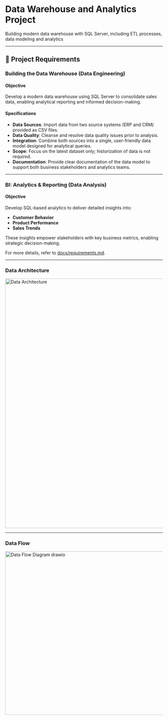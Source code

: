 # Data Warehouse and Analytics Project
Building modern data warehouse with SQL Server, including ETL processes, data modeling and analytics
___________________________________________________________________________
## 🚀 Project Requirements

### Building the Data Warehouse (Data Engineering)

#### Objective
Develop a modern data warehouse using SQL Server to consolidate sales data, enabling analytical reporting and informed decision-making.

#### Specifications
- **Data Sources**: Import data from two source systems (ERP and CRM) provided as CSV files.
- **Data Quality**: Cleanse and resolve data quality issues prior to analysis.
- **Integration**: Combine both sources into a single, user-friendly data model designed for analytical queries.
- **Scope**: Focus on the latest dataset only; historization of data is not required.
- **Documentation**: Provide clear documentation of the data model to support both business stakeholders and analytics teams.

____________________________________________________________________________
### BI: Analytics & Reporting (Data Analysis)

#### Objective
Develop SQL-based analytics to deliver detailed insights into:
- **Customer Behavior**
- **Product Performance**
- **Sales Trends**

These insights empower stakeholders with key business metrics, enabling strategic decision-making.  

For more details, refer to [docs/requirements.md](docs/requirements.md).

____________________________________________________________________________
### Data Architecture

<img width="1544" height="799" alt="Data Architecture" src="https://github.com/user-attachments/assets/bf8f73a1-4667-4e5a-bfed-7debbcc6d311" />

____________________________________________________________________________
### Data Flow

<img width="712" height="523" alt="Data Flow Diagram drawio" src="https://github.com/user-attachments/assets/89c32100-b518-4396-822f-16854cf588f8" />


